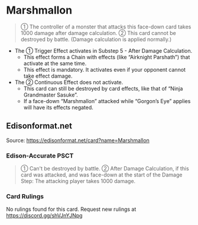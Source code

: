 # Marshmallon

> ① The controller of a monster that attacks this face-down card takes 1000 damage after damage calculation. ② This card cannot be destroyed by battle. (Damage calculation is applied normally.)

*   The ① Trigger Effect activates in Substep 5 - After Damage Calculation.
    *   This effect forms a Chain with effects (like “Airknight Parshath”) that activate at the same time.
    *   This effect is mandatory. It activates even if your opponent cannot take effect damage.
*   The ② Continuous Effect does not activate.
    *   This card can still be destroyed by card effects, like that of “Ninja Grandmaster Sasuke”.
    *   If a face-down “Marshmallon” attacked while “Gorgon’s Eye” applies will have its effects negated.

## Edisonformat.net

Source: https://edisonformat.net/card?name=Marshmallon

### Edison-Accurate PSCT

> ① Can't be destroyed by battle.
> ② After Damage Calculation, if this card was attacked, and was face-down at the start of the Damage Step:
> The attacking player takes 1000 damage.

### Card Rulings

No rulings found for this card. Request new rulings at https://discord.gg/shVJnYJNpg
            